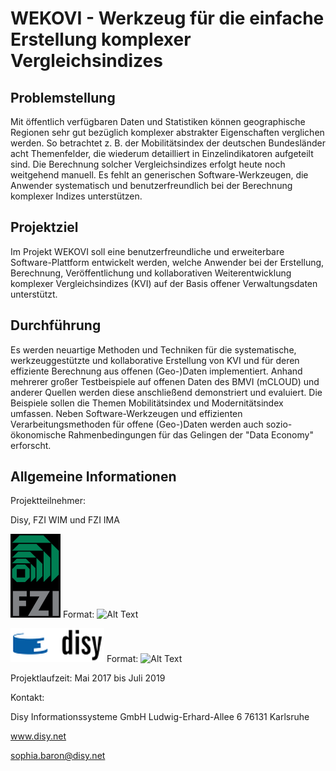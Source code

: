 # WEKOVI - Werkzeug für die einfache Erstellung komplexer Vergleichsindizes






## Problemstellung
Mit öffentlich verfügbaren Daten und Statistiken können geographische Regionen sehr gut bezüglich komplexer abstrakter Eigenschaften verglichen werden. So betrachtet z. B. der Mobilitätsindex der deutschen Bundesländer acht Themenfelder, die wiederum detailliert in Einzelindikatoren aufgeteilt sind. Die Berechnung solcher Vergleichsindizes erfolgt heute noch weitgehend manuell. Es fehlt an generischen Software-Werkzeugen, die Anwender systematisch und benutzerfreundlich bei der Berechnung komplexer Indizes unterstützen.

## Projektziel
Im Projekt WEKOVI soll eine benutzerfreundliche und erweiterbare Software-Plattform entwickelt werden, welche Anwender bei der Erstellung, Berechnung, Veröffentlichung und kollaborativen Weiterentwicklung komplexer Vergleichsindizes (KVI) auf der Basis offener Verwaltungsdaten unterstützt.

## Durchführung
Es werden neuartige Methoden und Techniken für die systematische, werkzeuggestützte und kollaborative Erstellung von KVI und für deren effiziente Berechnung aus offenen (Geo-)Daten implementiert. Anhand mehrerer großer Testbeispiele auf offenen Daten des BMVI (mCLOUD) und anderer Quellen werden diese anschließend demonstriert und evaluiert. Die Beispiele sollen die Themen Mobilitätsindex und Modernitätsindex umfassen. Neben Software-Werkzeugen und effizienten Verarbeitungsmethoden für offene (Geo-)Daten werden auch sozio-ökonomische Rahmenbedingungen für das Gelingen der "Data Economy" erforscht.

## Allgemeine Informationen

Projektteilnehmer:

Disy, FZI WIM und FZI IMA


![GitHub Logo](/images/610px-Fzi_logo.png)
Format: ![Alt Text](url)

![GitHub Logo](/images/disy_logo_rgb_500_180.gif)
Format: ![Alt Text](url)

Projektlaufzeit: Mai 2017 bis Juli 2019

Kontakt:

Disy Informationssysteme GmbH
Ludwig-Erhard-Allee 6
76131 Karlsruhe

www.disy.net

sophia.baron@disy.net
